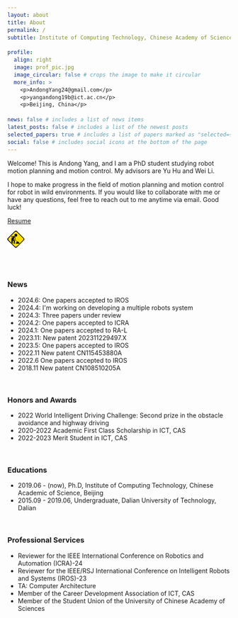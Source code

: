 ```yaml
---
layout: about
title: About
permalink: /
subtitle: Institute of Computing Technology, Chinese Academy of Sciences.

profile:
  align: right
  image: prof_pic.jpg
  image_circular: false # crops the image to make it circular
  more_info: >
    <p>AndongYang24@gmail.com</p>
    <p>yangandong19b@ict.ac.cn</p>
    <p>Beijing, China</p>

news: false # includes a list of news items
latest_posts: false # includes a list of the newest posts
selected_papers: true # includes a list of papers marked as "selected={true}"
social: false # includes social icons at the bottom of the page
---
```


Welcome! This is Andong Yang, and I am a PhD student studying robot motion planning and motion control. My advisors are Yu Hu and Wei Li.

I hope to make progress in the field of motion planning and motion control for robot in wild environments. If you would like to collaborate with me or have any questions, feel free to reach out to me anytime via email. Good luck!

[Resume](/assets/pdf/AndongYang.pdf) 

![](/assets/img/working.gif)

<br/>
<br/>

### **News**
* 2024.6: One papers accepted to IROS
* 2024.4: I'm working on developing a multiple robots system
* 2024.3: Three papers under review
* 2024.2: One papers accepted to ICRA
* 2024.1: One papers accepted to RA-L
* 2023.11: New patent 202311229497.X
* 2023.5: One papers accepted to IROS
* 2022.11	New patent CN115453880A
* 2022.6 One papers accepted to IROS
* 2018.11	New patent CN108510205A

<br/>

### **Honors and Awards**
* 2022 World Intelligent Driving Challenge: Second prize in the obstacle avoidance and highway driving
* 2020-2022 Academic First Class Scholarship in ICT, CAS
* 2022-2023 Merit Student in ICT, CAS

<br/>

### **Educations**
* 2019.06 - (now), Ph.D, Institute of Computing Technology, Chinese Academic of Science, Beijing
* 2015.09 - 2019.06, Undergraduate, Dalian University of Technology, Dalian

<br/>

### **Professional Services**
* Reviewer for the IEEE International Conference on Robotics and Automation (ICRA)-24
* Reviewer for the IEEE/RSJ International Conference on Intelligent Robots and Systems (IROS)-23
* TA: Computer Architecture
* Member of the Career Development Association of ICT, CAS
* Member of the Student Union of the University of Chinese Academy of Sciences

<br/>

<!-- ### **Internships** -->

<!-- ### **Collaboration**
Hao Zhao: Tsinghua University
Yongchao Chen: MIT -->


<!-- In 2019, I received my bachelor's degree and was recommended to a straight-to Ph.D. My work started with building and modifying multiple mobile robots and simulator platforms (Including two mobile robots and one SUV) since I was the first student in the lab to start research in this area. After completing the hardware platform setup, I conducted research on the popular frameworks used in aerial robots, legged robots, and mobile robots. Considering the goal of developing a mobile robot capable of autonomous navigation in wild environments, I have identified the subsequent research direction. The initial focus will be on implementing a perception-to-control software stack within the traditional hierarchical framework, incorporating learning-based approaches to address the challenges that traditional methods face in the wild. Subsequently, research will be conducted on end-to-end methods based on this framework. In order to facilitate testing, the hierarchical framework was implemented in the order of control to perception. Specific works include:

1. A motion control method for rugged outdoor environments.
2. A Speed planning method that can handle the geometric and semantic features of the terrain.
3. A motion planning method that can utilize long-range information.
4. A set of OctoMap generation processes and terrain semantic segmentation methods.
5. A meethod for automatic simulator terrain generation and texture generation.

Based on this software stack, I further explored an end-to-end trajectory planning method that can be trained offline. Other work includes an active SLAM method based on hierarchical reinforcement learning for fast exploration, as well as A city-scale neural radiance fields (NeRF). -->


<!-- 
Since I received my bachelor's degree and was recommended to a stright-to Ph.D. I stared working with the planning and control algorithms of mobile robots in wild environments. My work started with building multiple mobile robots and simulator platforms since I was the first student in the lab to start research in this area. This process includes a complete pipeline from perception to control. In the follow-up research, to alleviate the prediction error course by inaccurate dynamic model and significant time overhead course by multi-step prediction process in model prediction control, I proposed SMS-MPC based on a generative adversarial model, which was published in IROS2022. To make the speed planning algorithm can perceive the terrain information and quickly plan reasonable speed under multiple constraints. I propose a new speed planning algorithm based on constraint reinforcement learning, which is submitted to RAL and currently under review. At present, I am trying to solve the local optimal problem faced by motion planning of mobile robot in the wild environment. In addition, I have collaborated on a SLAM method based on hierarchical reinforcement learning in the past year, which was published in IROS2023.  -->



<!-- Write your biography here. Tell the world about yourself. Link to your favorite [subreddit](http://reddit.com). You can put a picture in, too. The code is already in, just name your picture `prof_pic.jpg` and put it in the `img/` folder.

Put your address / P.O. box / other info right below your picture. You can also disable any of these elements by editing `profile` property of the YAML header of your `_pages/about.md`. Edit `_bibliography/papers.bib` and Jekyll will render your [publications page](/al-folio/publications/) automatically.

Link to your social media connections, too. This theme is set up to use [Font Awesome icons](https://fontawesome.com/) and [Academicons](https://jpswalsh.github.io/academicons/), like the ones below. Add your Facebook, Twitter, LinkedIn, Google Scholar, or just disable all of them. -->


